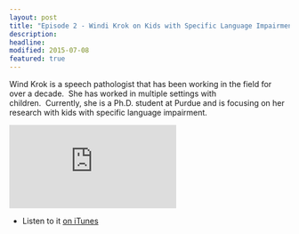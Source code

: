 ```yaml
---
layout: post
title: "Episode 2 - Windi Krok on Kids with Specific Language Impairment"
description: 
headline: 
modified: 2015-07-08
featured: true
---
```


Wind Krok is a speech pathologist that has been working in the field for over a
decade.  She has worked in multiple settings with children.  Currently, she is a
Ph.D. student at Purdue and is focusing on her research with kids with specific
language impairment.

<iframe class="soundcloud" scrolling="no" frameborder="no" src="https://w.soundcloud.com/player/?url=https%3A//api.soundcloud.com/tracks/232005983&amp;auto_play=false&amp;hide_related=false&amp;show_comments=true&amp;show_user=true&amp;show_reposts=false&amp;visual=true"></iframe>

- Listen to it [on iTunes](https://itunes.apple.com/us/podcast/speech-path-podcast/id994656448)
